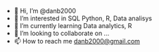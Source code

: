 - 👋 Hi, I’m @danb2000
- 👀 I’m interested in SQL Python, R, Data analisys
- 🌱 I’m currently learning Data analytics, R
- 💞️ I’m looking to collaborate on ...
- 📫 How to reach me danb2000@gmail.com

<!---
danb2000/danb2000 is a ✨ special ✨ repository because its `README.md` (this file) appears on your GitHub profile.
You can click the Preview link to take a look at your changes.
--->
